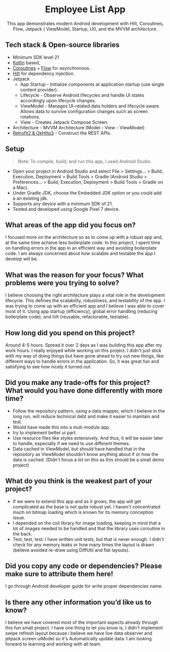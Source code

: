 <h1 align="center">Employee List App</h1>

<p align="center">  
This app demonstrates modern Android development with Hilt, Coroutines, Flow, Jetpack ( ViewModel, Startup, UI), and  the MVVM architecture.
</p>

## Tech stack & Open-source libraries
- Minimum SDK level 21
- [Kotlin](https://kotlinlang.org/) based, 
- [Coroutines](https://github.com/Kotlin/kotlinx.coroutines) + [Flow](https://kotlin.github.io/kotlinx.coroutines/kotlinx-coroutines-core/kotlinx.coroutines.flow/) for asynchronous.
- [Hilt](https://dagger.dev/hilt/) for dependency injection.
- Jetpack
  - App Startup - Initialize components at application startup (use single content provider).
  - Lifecycle - Observe Android lifecycles and handle UI states accordingly upon lifecycle changes.
  - ViewModel - Manages UI-related data holders and lifecycle aware. Allows data to survive configuration changes such as screen rotations.
  - View - Creates Jetpack Compose Screen.
- Architecture - MVVM Architecture (Model - View  - ViewModel)
- [Retrofit2 & OkHttp3](https://github.com/square/retrofit) - Construct the REST APIs.

## Setup
>Note: To compile, build, and run this app, I used Android Studio.
- Open your project in Android Studio and select File > Settings... > Build, Execution, Deployment > Build Tools > Gradle (Android Studio > Preferences... > Build, Execution, Deployment > Build Tools > Gradle on a Mac).
- Under Gradle JDK, choose the Embedded JDK option or you could add a an existing jdk.
- Supports any device with a minimum SDK of 21.
- Tested and developed using Google Pixel 7 device.

## What areas of the app did you focus on?
I focused more on the architecture so as to come up with a robust app and, at the same time achieve less boilerplate code. 
In this project, 
I spent time on handling errors in the app in an efficient way and avoiding boilerplate code. 
I am always concerned about how scalable and testable the app I develop will be. 

## What was the reason for your focus? What problems were you trying to solve?
I believe choosing the right architecture plays a vital role in the development lifecycle. 
This defines the scalability, robustness, and testability of the app. 
I was trying to come up with an efficient app and I believe I was able to cover most of it. Using app startup (efficiency), global  error handling (reducing boilerplate code), and hilt (reusable, refactorable, testable).

## How long did you spend on this project? 
Around 4-5 hours. Spread it over 2 days as I was building this app after my work hours. 
I really enjoyed while working on this project.
I didn't just stick with my way of doing things but have gone ahead to try out new things, like different ways to handle errors in the application. So, it was great fun and satisfying to see how nicely it turned out. 

## Did you make any trade-offs for this project? What would you have done differently with more time?
- Follow the repository pattern, using a data mapper, which I believe in the long run, will reduce technical debt and make it easier to maintain and test.  
- Would have made this into a muti-module app.
- try to implement better ui part.
- Use resource files like styles extensively. And thus, it will be easier later to handle, especially if we need to use different themes. 
- Data cached in ViewModel, but should have handled that in the repository as ViewModel shouldn't know anything about if or how the data is cached. (Didn't focus a lot on this as this should be a small demo project)

## What do you think is the weakest part of your project?
- If we were to extend this app and as it grows, the app will get complicated as the base is not quite robust yet. I haven't concentrated much on bitmap loading which is known for its memory conception issue. 
- I depended on the coil library for image loading, keeping in mind that a lot of images needed to be handled and that the library uses coroutine in the back.
- Test, test, test: I have written unit tests, but that is never enough. I didn't check for any memory leaks or how many times the layout is drawn (believe avoided re-draw using DiffUtil and flat layouts).

## Did you copy any code or dependencies? Please make sure to attribute them here!
I go through Android developer guide for write proper dependencies name.

## Is there any other information you’d like us to know?
I believe we have covered most of the important aspects already through this fun small project. 
I have one thing to let you know is, I didn't implement swipe refresh layout because i believe we have live data observer and jetpack screen uiModel so it's Automatically update data.
I am looking forward to learning and working with all team.
